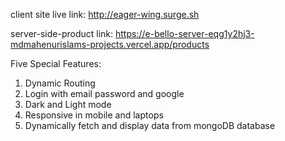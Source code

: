 client site live link: 
http://eager-wing.surge.sh

server-side-product link: 
https://e-bello-server-eqg1y2hj3-mdmahenurislams-projects.vercel.app/products

Five Special Features: 

1. Dynamic Routing
2. Login with email password and google
3. Dark and Light mode
4. Responsive in mobile and laptops
5. Dynamically fetch and display data from mongoDB database